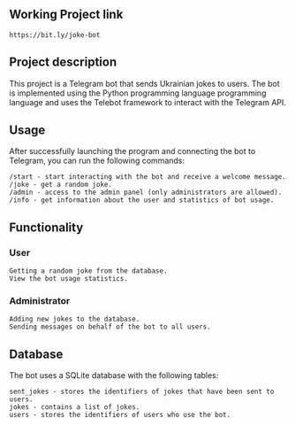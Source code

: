 ## Working Project link
    https://bit.ly/joke-bot

## Project description

This project is a Telegram bot that sends Ukrainian jokes to users. The bot is implemented using the Python programming language
programming language and uses the Telebot framework to interact with the Telegram API.

## Usage

After successfully launching the program and connecting the bot to Telegram, you can run the following commands:

    /start - start interacting with the bot and receive a welcome message.
    /joke - get a random joke.
    /admin - access to the admin panel (only administrators are allowed).
    /info - get information about the user and statistics of bot usage.

## Functionality

### User

    Getting a random joke from the database.
    View the bot usage statistics.

### Administrator

    Adding new jokes to the database.
    Sending messages on behalf of the bot to all users.

## Database

The bot uses a SQLite database with the following tables:

    sent_jokes - stores the identifiers of jokes that have been sent to users.
    jokes - contains a list of jokes.
    users - stores the identifiers of users who use the bot.
